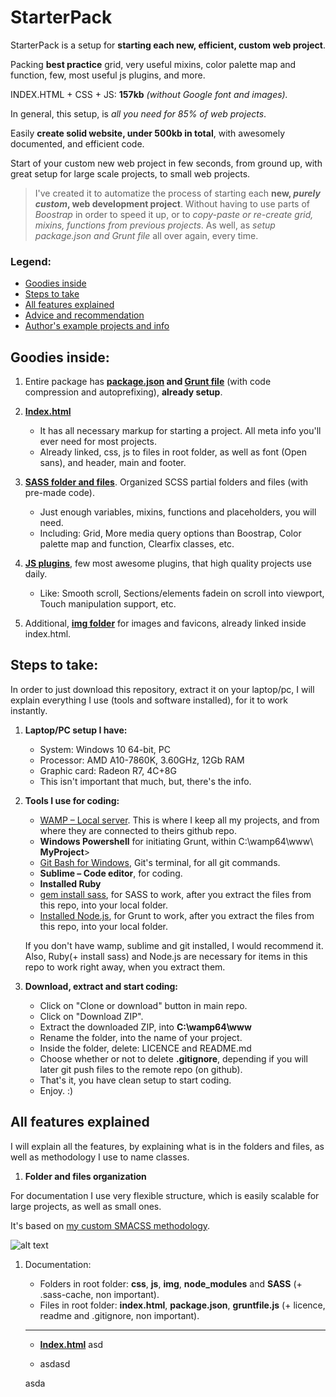 # StarterPack
StarterPack is a setup for **starting each new, efficient, custom web project**.

Packing **best practice** grid, very useful mixins, color palette map and function, few, most useful js plugins, and more.

INDEX.HTML + CSS + JS: **157kb** *(without Google font and images).*

In general, this setup, is *all you need for 85% of web projects*.

Easily **create solid website, under 500kb in total**,  with awesomely documented, and efficient code.

Start of your custom new web project in few seconds, from ground up, with great setup for large scale projects, to small web projects.

> I've created it to automatize the process of starting each **new, *purely custom*, web development project**. Without having to use parts of *Boostrap* in order to speed it up, or to *copy-paste or re-create grid, mixins, functions from previous projects*. As well, as *setup package.json and Grunt file* all over again, every time.

### Legend: 
+ [Goodies inside](../master/README.md#goodies-inside)
+ [Steps to take](../master/README.md#steps-to-take)
+ [All features explained](../master/README.md#all-features-explained)
+ [Advice and recommendation](../master/README.md#advice-and-recommendation)
+ [Author's example projects and info](../master/README.md#authors-example-projects-and-info)

## Goodies inside:

1. Entire package has **[package.json](../master/package.json) and [Grunt file](../master/Gruntfile.js)** (with code compression and autoprefixing), **already setup**.

2. **[Index.html](../master/index.html)**
     * It has all necessary markup for starting a project. All meta info you'll ever need for most projects.
     * Already linked, css, js to files in root folder, as well as font (Open sans), and header, main and footer.

3. **[SASS folder and files](../master/sass)**. Organized SCSS partial folders and files (with pre-made code).
    * Just enough variables, mixins, functions and placeholders, you will need. 
    * Including: Grid, More media query options than Boostrap, Color palette map and function, Clearfix classes, etc.

4. **[JS plugins](../master/js)**, few most awesome plugins, that high quality projects use daily.
    * Like: Smooth scroll, Sections/elements fadein on scroll into viewport, Touch manipulation support, etc.

5. Additional, **[img folder](../master/img)** for images and favicons, already linked inside index.html.

## Steps to take:
In order to just download this repository, extract it on your laptop/pc, I will explain everything I use (tools and software installed), for it to work instantly.

1. **Laptop/PC setup I have:**
    * System: Windows 10 64-bit, PC
    * Processor: AMD A10-7860K, 3.60GHz, 12Gb RAM
    * Graphic card: Radeon R7, 4C+8G
    * This isn't important that much, but, there's the info.
2. **Tools I use for coding:**
    * [WAMP – Local server](https://docs.google.com/spreadsheets/d/1TCHzqey9PGPfZpwy6A-H0sdRz8KeHn0S8zKwaunZKPM/edit#gid=630269241). This is where I keep all my projects, and from where they are connected to theirs github repo.
    * **Windows Powershell** for initiating Grunt, within C:\wamp64\www\ **MyProject**>
    * [Git Bash for Windows](https://docs.google.com/spreadsheets/d/1TCHzqey9PGPfZpwy6A-H0sdRz8KeHn0S8zKwaunZKPM/edit#gid=501934981), Git's terminal, for all git commands.
    * **Sublime – Code editor**, for coding.
    * **Installed Ruby**
    * [gem install sass](https://docs.google.com/spreadsheets/d/1TCHzqey9PGPfZpwy6A-H0sdRz8KeHn0S8zKwaunZKPM/edit#gid=630269241), for SASS to work, after you extract the files from this repo, into your local folder.
    * [Installed Node.js](https://docs.google.com/spreadsheets/d/1TCHzqey9PGPfZpwy6A-H0sdRz8KeHn0S8zKwaunZKPM/edit#gid=501934981), for Grunt to work, after you extract the files from this repo, into your local folder. 
    
    If you don't have wamp, sublime and git installed, I would recommend it.
    Also, Ruby(+ install sass) and Node.js are necessary for items in this repo to work right away, when you extract them.
    
 3. **Download, extract and start coding:**
    * Click on "Clone or download" button in main repo.
    * Click on "Download ZIP".
    * Extract the downloaded ZIP, into **C:\wamp64\www**
    * Rename the folder, into the name of your project.
    * Inside the folder, delete: LICENCE and README.md
    * Choose whether or not to delete **.gitignore**, depending if you will later git push files to the remote repo (on github). 
    * That's it, you have clean setup to start coding.
    * Enjoy. :)
## All features explained
I will explain all the features, by explaining what is in the folders and files, as well as methodology I use to name classes.

1. **Folder and files organization**

For documentation I use very flexible structure, which is easily scalable for large projects, as well as small ones.

It's based on [my custom SMACSS methodology](https://docs.google.com/spreadsheets/d/1TCHzqey9PGPfZpwy6A-H0sdRz8KeHn0S8zKwaunZKPM/edit#gid=1868618249).

![alt text](https://lazareric.com/img/1.png "Documentation tree")

1. Documentation:
    * Folders in root folder: **css**,  **js**,  **img**,  **node_modules** and  **SASS** (+ .sass-cache, non important).
    * Files in root folder:  **index.html**,  **package.json**,  **gruntfile.js** (+ licence, readme and .gitignore, non important).
    ___
    * **[Index.html](../master/index.html)**
    asd
    
    * asdasd 
    
    asda


